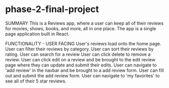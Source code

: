 # phase-2-final-project

SUMMARY
This is a Reviews app, where a user can keep all of their reviews for movies, shows, books, and more, all in one place. The app is a single page application built in React.

FUNCTIONALITY - USER FACING
User's reviews load onto the home page.
User can filter their reviews by category.
User can sort their reviews by rating.
User can search for a review
User can click delete to remove a review.
User can click edit on a review and be brought to the edit review page where they can update and submit their edits.
User can navigate to 'add review' in the navbar and be brought to a add review form.
User can fill out and submit the add review form.
User can navigate to 'my favorites' to see all of their 5 star reviews.